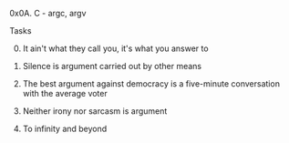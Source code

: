 0x0A. C - argc, argv

Tasks

0. It ain't what they call you, it's what you answer to

1. Silence is argument carried out by other means

2. The best argument against democracy is a five-minute conversation with the average voter

3. Neither irony nor sarcasm is argument

4. To infinity and beyond
